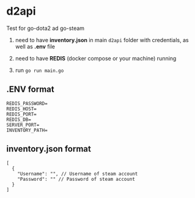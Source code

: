 # d2api

Test for go-dota2 ad go-steam

1. need to have **inventory.json** in main `d2api` folder with credentials, as well as **.env** file

2. need to have **REDIS** (docker compose or your machine) running

3. run `go run main.go`

## .ENV format

```
REDIS_PASSWORD=
REDIS_HOST=
REDIS_PORT=
REDIS_DB=
SERVER_PORT=
INVENTORY_PATH=
```

## inventory.json format

```
[
  {
    "Username": "", // Username of steam account
    "Password": "" // Password of steam account
  }
]
```
